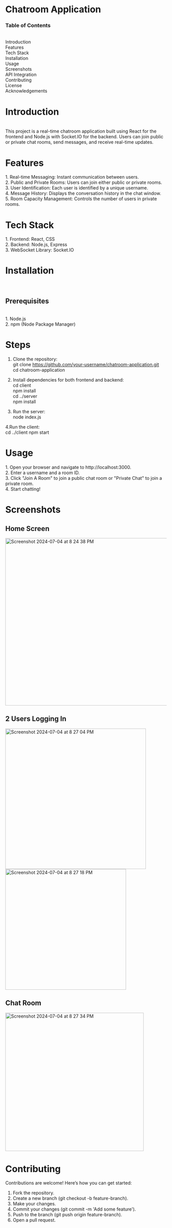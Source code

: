 <h1>Chatroom Application</h1>
<h3>Table of Contents</h3><br>
Introduction<br>
Features<br>
Tech Stack<br>
Installation<br>
Usage<br>
Screenshots<br>
API Integration<br>
Contributing<br>
License<br>
Acknowledgements<br>

<h1>Introduction</h1><br>
This project is a real-time chatroom application built using React for the frontend and Node.js with Socket.IO for the backend. Users can join public or private chat rooms, send messages, and receive real-time updates.

<h1>Features</h1>
1. Real-time Messaging: Instant communication between users.<br>
2. Public and Private Rooms: Users can join either public or private rooms.<br>
3. User Identification: Each user is identified by a unique username.<br>
4. Message History: Displays the conversation history in the chat window.<br>
5. Room Capacity Management: Controls the number of users in private rooms.<br>

<h1>Tech Stack</h1>
1. Frontend: React, CSS<br>
2. Backend: Node.js, Express<br>
3. WebSocket Library: Socket.IO<br>

<h1>Installation</h1><br>
<h2>Prerequisites</h2><br>
1. Node.js<br>
2. npm (Node Package Manager)<br>

<h1>Steps</h1>

1. Clone the repository:<br>
git clone https://github.com/your-username/chatroom-application.git<br>
cd chatroom-application<br>

2. Install dependencies for both frontend and backend:<br>
cd client<br>
npm install<br>
cd ../server<br>
npm install<br>

3. Run the server:<br>
node index.js

4.Run the client:<br>
cd ../client
npm start

<h1>Usage</h1>
1. Open your browser and navigate to http://localhost:3000.<br>
2. Enter a username and a room ID.<br>
3. Click "Join A Room" to join a public chat room or "Private Chat" to join a private room.<br>
4. Start chatting!<br>

<h1>Screenshots</h1>
<h2>Home Screen</h2>

<img width="523" alt="Screenshot 2024-07-04 at 8 24 38 PM" src="https://github.com/Harshith007v/Chat-App/assets/117024130/91393d14-8b9c-420f-9687-1e950cb40691">

<h2>2 Users Logging In</h2>
<img width="439" alt="Screenshot 2024-07-04 at 8 27 04 PM" src="https://github.com/Harshith007v/Chat-App/assets/117024130/4aba9c6f-7e7c-43a2-bec7-7c3e12d46a5f">
<img width="377" alt="Screenshot 2024-07-04 at 8 27 18 PM" src="https://github.com/Harshith007v/Chat-App/assets/117024130/4acc4c2f-63be-4a0d-a926-59bfd4ef4a7b">

<h2>Chat Room</h2>
<img width="432" alt="Screenshot 2024-07-04 at 8 27 34 PM" src="https://github.com/Harshith007v/Chat-App/assets/117024130/6ae4c537-43f7-4407-a369-47557d278a6d">



<h1>Contributing</h1>
Contributions are welcome! Here’s how you can get started:<br>

1. Fork the repository.<br>
2. Create a new branch (git checkout -b feature-branch).<br>
3. Make your changes.<br>
4. Commit your changes (git commit -m 'Add some feature').<br>
5. Push to the branch (git push origin feature-branch).<br>
6. Open a pull request.<br>







